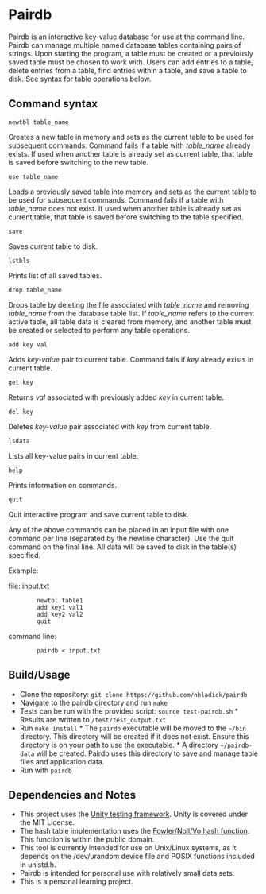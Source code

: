 # Pairdb
Pairdb is an interactive key-value database for use at the command line. Pairdb can manage multiple named database tables containing pairs of strings. Upon starting the program, a table must be created or a previously saved table must be chosen to work with. Users can add entries to a table, delete entries from a table, find entries within a table, and save a table to disk. See syntax for table operations below.

## Command syntax

`newtbl table_name`

Creates a new table in memory and sets as the current table to be used for subsequent commands. Command fails if a table with *table_name* already exists. If used when another table is already set as current table, that table is saved before switching to the new table.

`use table_name`

Loads a previously saved table into memory and sets as the current table to be used for subsequent commands. Command fails if a table with *table_name* does not exist. If used when another table is already set as current table, that table is saved before switching to the table specified.

`save`

Saves current table to disk.

`lstbls`

Prints list of all saved tables.

`drop table_name`

Drops table by deleting the file associated with *table_name* and removing *table_name* from the database table list. If *table_name* refers to the current active table, all table data is cleared from memory, and another table must be created or selected to perform any table operations.

`add key val`

Adds *key-value* pair to current table. Command fails if *key* already exists in current table.

`get key`

Returns *val* associated with previously added *key* in current table.

`del key`

Deletes *key-value* pair associated with *key* from current table.

`lsdata`

Lists all key-value pairs in current table.

`help`

Prints information on commands.

`quit`

Quit interactive program and save current table to disk.


Any of the above commands can be placed in an input file with one command per line (separated by the newline character). Use the quit command on the final line. All data will be saved to disk in the table(s) specified.

Example:

file: input.txt

            newtbl table1
            add key1 val1
            add key2 val2
            quit

command line:

            pairdb < input.txt

## Build/Usage
* Clone the repository: `git clone https://github.com/nhladick/pairdb`
* Navigate to the pairdb directory and run `make`
* Tests can be run with the provided script: `source test-pairdb.sh`
        * Results are written to `/test/test_output.txt`
* Run `make install`
        * The `pairdb` executable will be moved to the `~/bin` directory. This directory will be created if it does not exist. Ensure this directory is on your path to use the executable.
        * A directory `~/pairdb-data` will be created. Pairdb uses this directory to save and manage table files and application data.
* Run with `pairdb`

## Dependencies and Notes
* This project uses the [Unity testing framework](https://github.com/ThrowTheSwitch/Unity). Unity is covered under the MIT License.
* The hash table implementation uses the [Fowler/Noll/Vo hash function](https://github.com/lcn2/fnv/blob/master/hash_32a.c). This function is within the public domain.
* This tool is currently intended for use on Unix/Linux systems, as it depends on the /dev/urandom device file and POSIX functions included in unistd.h.
* Pairdb is intended for personal use with relatively small data sets.
* This is a personal learning project.

